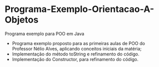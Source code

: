 # Programa-Exemplo-Orientacao-A-Objetos
Programa exemplo para POO em Java
- Programa exemplo proposto para as primeiras aulas de POO do Professor Nélio Alves, aplicando conceitos iniciais da matéria;
- Implementação do método toString e refinamento do código.
- Implementação do Constructor, para refinamento do código.
